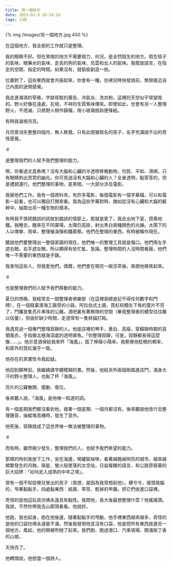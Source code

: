 ```yaml
---
title: 另一個地方
date: 2023-01-9 20:24:24
tags: 小說
---
```


{% img /images/另一個地方.jpg 450 %}

在這個地方，我全部的工作就只是整理。

我的眼睛不好。但在黑暗的地方不需要視力，何況，是全然陌生的地方。陌生毯子的氣味、眼藥水的氣味、走丟的狗的氣味、烏雲和女人的氣味。我擺放語言，在指定的空間、指定的時間。如果沒有，就偷偷創造一些。

位置對了，這些東西就會共振起來，你會有一種，彷彿兒時快發燒前，無限接近自己內面的迷惘感覺。

<!-- more -->

我走進潮濕的窄巷，字跡斑駁的廣告、冷氣水、洗衣粉。這裡的天空似乎常是陰的。野火好像在遠處，在燒，不祥的生質焦味傳來。即使如此，也會有另一人整理野火，不熄滅，只將野火稍作歸檔，用小玻璃瓶和便條紙。

有時我凝視月亮。

月亮曾消失整整四個月，無人察覺。只有此間被取名的孩子，名字充滿說不出的奇怪感覺。

＃

是整理我們的人賦予我們整理的能力。

啊，你看過文昌魚嗎？沒有大腦和心臟的半透明脊椎動物，均質、平和、滑順，只有眼睛刺出冥冥的幽光。你可見過沒有大腦和心臟的人？全身透明，黏答答的，但是禮貌還行。他們整理的事物，是黑暗，一大部分涉及電影。

我替他們工作。我有一個資料夾，有許多電影，每個電影有一個字幕檔，可以和電影一起看，也可以獨自打開來看。我為這些字幕對時，猶如從沒有心臟和大腦的軀幹中，抽取出另一種生物的樣本。

有時我不慎把錯誤的詞放到錯誤的情節上，那就是累了。我走出地下室，搭乘地鐵。我睡去，醒來在不同廣場，太陽仍高掛，射出黑白兩種顏色的光線。太陽下的人以傳單、雨傘，整理催淚彈和鐵蒺藜。他們在整理的東西，有時被稱作現在。

聽說他們要整理出一整個家園的現在，他們唯一的整理工具就是傷口。他們用左手遮右眼，右手遮左眼，所以顯得有些忙亂、急躁。整理時間的人沒時間看錶，他們唯一不需要的東西就是手錶。

我害怕這些人，但我愛他們。偶爾，他們會在喝完一碗涼茶後，爽朗地微笑起來。

＃

也是整理我們的人賦予我們移動的能力。

夏日的傍晚，我經常去一間整理者俱樂部（在這裡我總是記不得任何數字和門牌），在一個廢棄濱海工廠旁的小路，阿拉伯式土牆，霓虹棕櫚左下角的葉片不亮了，門簾是隻亮片串珠的公雞。酒吧裏有著無限的空間（畢竟整理者的體型往往難以估量），但由於缺少時間，走道常有一隻胖貓打盹。

我遇見過一個專門整理寂靜的人。他是店裡的琴手，蒼白、高瘦，穿蘇聯時期的高領風衣，手指像北極海深處的透明章魚。「你整理寂靜，可是，寂靜都長得這麼像……」。他示意酒保給我來杯「海風」，插了檸檬小陽傘。我察覺他眨眼的頻率，和窗外的霓虹幾乎一致。

他存在的真實性令我起疑。

他回到鋼琴前。我繼續讀字體模糊的書。然後，他給另外兩個剛踏進店門，滿身大汗的野火整理人，也點了杯「海風」。

亮片的公雞散開、擺動、復位。

後來聽人說，「海風」是他唯一知道的詞。

有一個星期我們都沒看到他，接著一個星期、一個月都沒有。後來聽說他改行去整理聲音，操縱堆高機時，發生了意外。

他死後，寂靜就成了這世界唯一無法被整理的事物。

＃

而有時，雖然極少發生，整理我們的人，也賦予我們希望的能力。

那樣的時刻我放下工作，坐在海邊，喝罐裝咖啡，看著越晚越明亮的城市，越來越頻繁發生的月蝕，隕星、螢火般墜落的太空站，日益複雜的語言，和公路旁廢棄的巨大招牌：「如何走入成熟的中年之境」。

常有一個不知從哪兒冒出的孩子（我想，是因為我常想起他）。髒兮兮，搖頭晃腦的，甩著黏黏手，四處黏東西：紙屑、草莖、乾掉的甲蟲，把它們收進口袋裡。

奇怪的是他這玩具彷彿永遠具有黏性。我問他，長大後最想整理什麼？他搖搖頭。我說，不然你帶我去山那頭看看。他說好。

他跑，我也起身，跑在他後邊，隨著黏黏手的甩動，他手裡東西越來越多，奇怪的是他的口袋彷彿永遠裝不滿，然後我發現他並沒有口袋，他是把所有東西放進另一個地方。風起，他的眼被吹瞇了起來。我們跑、跑過港口、汽車墳場、開滿紫丁香的山坡。

天快亮了。

他轉頭說，他想當一個詩人。

